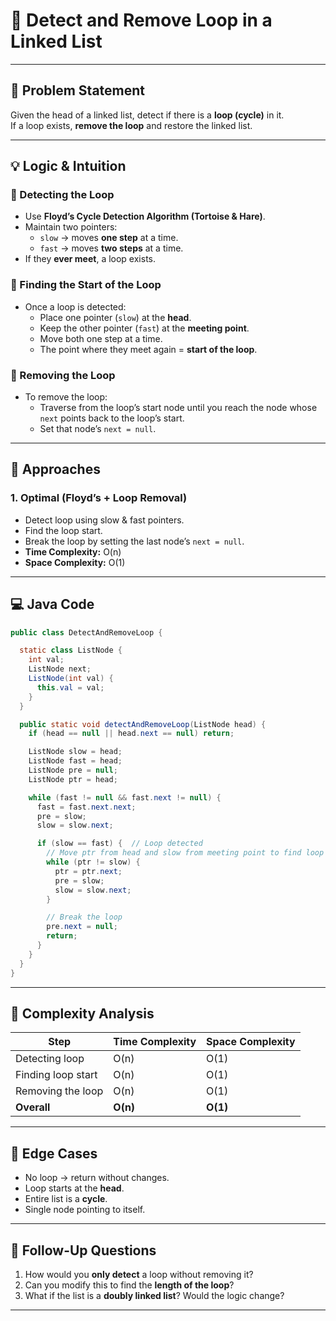 # 🔹 Detect and Remove Loop in a Linked List

---

## 📌 Problem Statement
Given the head of a linked list, detect if there is a **loop (cycle)** in it.  
If a loop exists, **remove the loop** and restore the linked list.

---

## 💡 Logic & Intuition

### 🔹 Detecting the Loop
- Use **Floyd’s Cycle Detection Algorithm (Tortoise & Hare)**.
- Maintain two pointers:
    - `slow` → moves **one step** at a time.
    - `fast` → moves **two steps** at a time.
- If they **ever meet**, a loop exists.

### 🔹 Finding the Start of the Loop
- Once a loop is detected:
    - Place one pointer (`slow`) at the **head**.
    - Keep the other pointer (`fast`) at the **meeting point**.
    - Move both one step at a time.
    - The point where they meet again = **start of the loop**.

### 🔹 Removing the Loop
- To remove the loop:
    - Traverse from the loop’s start node until you reach the node whose `next` points back to the loop’s start.
    - Set that node’s `next = null`.

---

## 🔹 Approaches

### 1. Optimal (Floyd’s + Loop Removal)
- Detect loop using slow & fast pointers.
- Find the loop start.
- Break the loop by setting the last node’s `next = null`.
- **Time Complexity:** O(n)
- **Space Complexity:** O(1)

---

## 💻 Java Code

```java
public class DetectAndRemoveLoop {

  static class ListNode {
    int val;
    ListNode next;
    ListNode(int val) {
      this.val = val;
    }
  }

  public static void detectAndRemoveLoop(ListNode head) {
    if (head == null || head.next == null) return;

    ListNode slow = head;
    ListNode fast = head;
    ListNode pre = null;
    ListNode ptr = head;

    while (fast != null && fast.next != null) {
      fast = fast.next.next;
      pre = slow;
      slow = slow.next;

      if (slow == fast) {  // Loop detected
        // Move ptr from head and slow from meeting point to find loop start
        while (ptr != slow) {
          ptr = ptr.next;
          pre = slow;
          slow = slow.next;
        }

        // Break the loop
        pre.next = null;
        return;
      }
    }
  }
}
```

---

## 🔹 Complexity Analysis

| Step                  | Time Complexity | Space Complexity |
|-----------------------|-----------------|------------------|
| Detecting loop        | O(n)            | O(1)             |
| Finding loop start    | O(n)            | O(1)             |
| Removing the loop     | O(n)            | O(1)             |
| **Overall**           | **O(n)**        | **O(1)**         |

---

## 🔹 Edge Cases
- No loop → return without changes.
- Loop starts at the **head**.
- Entire list is a **cycle**.
- Single node pointing to itself.

---

## 🔹 Follow-Up Questions
1. How would you **only detect** a loop without removing it?
2. Can you modify this to find the **length of the loop**?
3. What if the list is a **doubly linked list**? Would the logic change?

---

